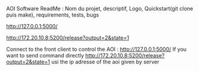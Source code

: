 AOI Software
ReadMe : 
Nom du projet, descriptif, Logo, Quickstart(git clone puis make), requirements, tests, bugs

http://127.0.0.1:5000/

http://172.20.10.8:5200/release?output=2&state=1

Connect to the front client to control the AOI : http://127.0.0.1:5000/
If you want to send command directly  http://172.20.10.8:5200/release?output=2&state=1
usi the ip adresse of the aoi given by server
